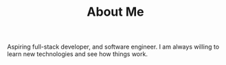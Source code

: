 ---
title: 'About Me'
body: 'Aspiring full-stack developer, and software engineer.  I am always willing to learn new technologies and see how things work.'
birthDate: '1996-02-23'
location: 'Oshawa, ON'
---